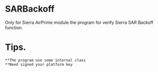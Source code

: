 SARBackoff
==========

Only for Sierra AirPrime module
the program for verify Sierra SAR Backoff function.


Tips.
=========
    **The program use some internal class
    **Need signed your platform key
